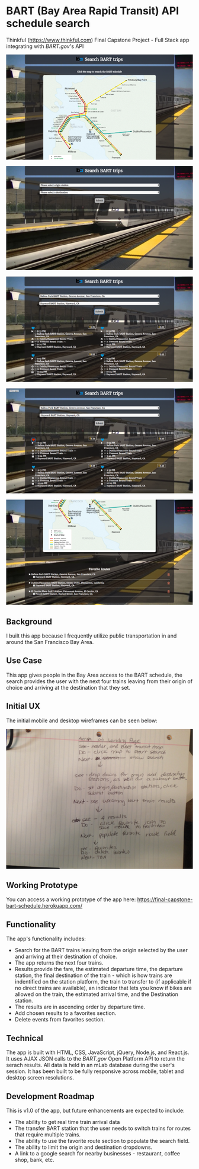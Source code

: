 # BART (Bay Area Rapid Transit) API schedule search
Thinkful (https://www.thinkful.com) Final Capstone Project - Full Stack app integrating with *BART.gov*'s API

![landing page](https://github.com/brandylavoy/final-capstone-bart-schedule/blob/master/git_hub_images/landing-page-no-results.png)


![search box with no results](https://github.com/brandylavoy/final-capstone-bart-schedule/blob/master/git_hub_images/origin-destination-drop-down-selectors-no-results.png)


![schedule search results showing](https://github.com/brandylavoy/final-capstone-bart-schedule/blob/master/git_hub_images/search-results-returned-no-favorites.png)


![schedule search results with one favorite](https://github.com/brandylavoy/final-capstone-bart-schedule/blob/master/git_hub_images/search-results-one-selected-to-add-to-favoirtes-container.png)


![favorites container with three routes favorited](https://github.com/brandylavoy/final-capstone-bart-schedule/blob/master/git_hub_images/favorites-container-with-three-favorites.png)

## Background

I built this app because I frequently utilize public transportation in and around the San Francisco Bay Area.

## Use Case

This app gives people in the Bay Area access to the BART schedule, the search provides the user with the next four trains leaving from their origin of choice and arriving at the destination that they set.

## Initial UX

The initial mobile and desktop wireframes can be seen below:

![Initial Wireframe](https://github.com/brandylavoy/final-capstone-bart-schedule/blob/master/git_hub_images/BART-wireframe.JPG)

## Working Prototype

You can access a working prototype of the app here: https://final-capstone-bart-schedule.herokuapp.com/

## Functionality
The app's functionality includes:

* Search for the BART trains leaving from the origin selected by the user and arriving at their destination of choice.
* The app returns the next four trains.
* Results provide the fare, the estimated departure time, the departure station, the final destination of the train - which is how trains are indentified on the station platform, the train to transfer to (if applicable if no direct trains are available), an indicator that lets you know if bikes are allowed on the train, the estimated arrival time, and the Destination station.
* The results are in ascending order by departure time.
* Add chosen results to a favorites section.
* Delete events from favorites section.


## Technical

The app is built with HTML, CSS, JavaScript, jQuery, Node.js, and React.js. It uses AJAX JSON calls to the *BART.gov* Open Platform API to return the serach results. All data is held in an mLab database during the user's session. It has been built to be fully responsive across mobile, tablet and desktop screen resolutions.

## Development Roadmap

This is v1.0 of the app, but future enhancements are expected to include:

* The ability to get real time train arrival data
* The transfer BART station that the user needs to switch trains for routes that require multiple trains.
* The ability to use the favorite route section to populate the search field.
* The ability to limit the origin and destination dropdowns.
* A link to a google search for nearby businesses - restaurant, coffee shop, bank, etc.